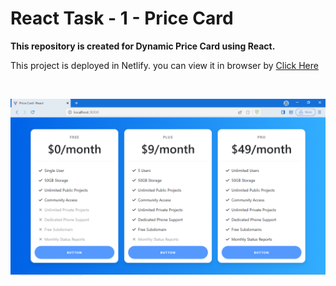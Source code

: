 # React Task - 1 - Price Card

**This repository is created for Dynamic Price Card using React.**

This project is deployed in Netlify. you can view it in browser by [Click Here](https://subscription-price.netlify.app/)

<br>

![Output Screenshot](<src/assets/Output Screenshot.png>)
